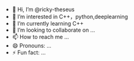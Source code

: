 - 👋 Hi, I’m @ricky-theseus
- 👀 I’m interested in C++，python,deeplearning
- 🌱 I’m currently learning C++
- 💞️ I’m looking to collaborate on ...
- 📫 How to reach me ...
- 😄 Pronouns: ...
- ⚡ Fun fact: ...

<!---
ricky-theseus/ricky-theseus is a ✨ special ✨ repository because its `README.md` (this file) appears on your GitHub profile.
You can click the Preview link to take a look at your changes.
--->
